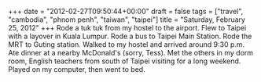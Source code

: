 +++
date = "2012-02-27T09:50:44+00:00"
draft = false
tags = ["travel", "cambodia", "phnom penh", "taiwan", "taipei"]
title = "Saturday, February 25, 2012"
+++
Rode a tuk tuk from my hostel to the airport. Flew to Taipei with a layover in Kuala Lumpur. Rode a bus to Taipei Main Station. Rode the MRT to Guting station. Walked to my hostel and arrived around 9:30 p.m. Ate dinner at a nearby McDonald's (sorry, Tess). Met the others in my dorm room, English teachers from south of Taipei visiting for a long weekend. Played on my computer, then went to bed.